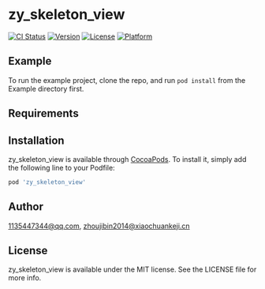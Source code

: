 # zy_skeleton_view

[![CI Status](https://img.shields.io/travis/1135447344@qq.com/zy_skeleton_view.svg?style=flat)](https://travis-ci.org/1135447344@qq.com/zy_skeleton_view)
[![Version](https://img.shields.io/cocoapods/v/zy_skeleton_view.svg?style=flat)](https://cocoapods.org/pods/zy_skeleton_view)
[![License](https://img.shields.io/cocoapods/l/zy_skeleton_view.svg?style=flat)](https://cocoapods.org/pods/zy_skeleton_view)
[![Platform](https://img.shields.io/cocoapods/p/zy_skeleton_view.svg?style=flat)](https://cocoapods.org/pods/zy_skeleton_view)

## Example

To run the example project, clone the repo, and run `pod install` from the Example directory first.

## Requirements

## Installation

zy_skeleton_view is available through [CocoaPods](https://cocoapods.org). To install
it, simply add the following line to your Podfile:

```ruby
pod 'zy_skeleton_view'
```

## Author

1135447344@qq.com, zhoujibin2014@xiaochuankeji.cn

## License

zy_skeleton_view is available under the MIT license. See the LICENSE file for more info.
